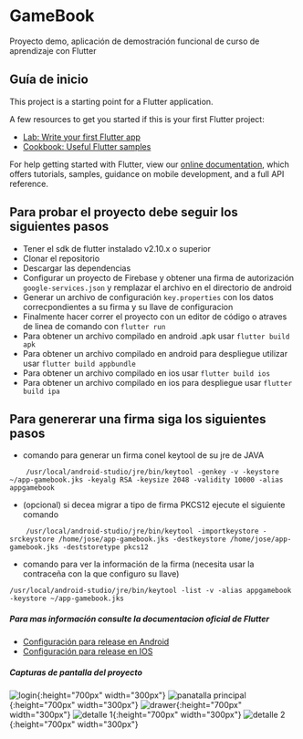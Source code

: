 # GameBook

Proyecto demo, aplicación de demostración funcional de curso de aprendizaje con Flutter

## Guía de inicio 

This project is a starting point for a Flutter application.

A few resources to get you started if this is your first Flutter project:

- [Lab: Write your first Flutter app](https://flutter.dev/docs/get-started/codelab)
- [Cookbook: Useful Flutter samples](https://flutter.dev/docs/cookbook)

For help getting started with Flutter, view our
[online documentation](https://flutter.dev/docs), which offers tutorials,
samples, guidance on mobile development, and a full API reference.

## Para probar el proyecto debe seguir los siguientes pasos

- Tener el sdk de flutter instalado v2.10.x o superior
- Clonar el repositorio
- Descargar las dependencias
- Configurar un proyecto de Firebase y obtener una firma de autorización ```google-services.json``` y remplazar el archivo en el directorio de android
- Generar un archivo de configuración ```key.properties``` con los datos correcpondientes a su firma y su llave de configuracion 
- Finalmente hacer correr el proyecto con un editor de código o atraves de linea de comando con ```flutter run```
- Para obtener un archivo compilado en android .apk usar ```flutter build apk```
- Para obtener un archivo compilado en android para despliegue utilizar usar ```flutter build appbundle```
- Para obtener un archivo compilado en ios  usar ```flutter build ios```
- Para obtener un archivo compilado en ios para despliegue  usar ```flutter build ipa```

## Para genererar una firma siga los siguientes pasos

- comando para generar un firma conel keytool de su jre de JAVA

```
    /usr/local/android-studio/jre/bin/keytool -genkey -v -keystore ~/app-gamebook.jks -keyalg RSA -keysize 2048 -validity 10000 -alias appgamebook
```

- (opcional) si decea migrar a tipo de firma PKCS12 ejecute el siguiente comando
```
    /usr/local/android-studio/jre/bin/keytool -importkeystore -srckeystore /home/jose/app-gamebook.jks -destkeystore /home/jose/app-gamebook.jks -deststoretype pkcs12
```

- comando para ver la información de la firma (necesita usar la contraceña con la que configuro su llave)

```
/usr/local/android-studio/jre/bin/keytool -list -v -alias appgamebook -keystore ~/app-gamebook.jks
```

##### Para mas información consulte la documentacion oficial de Flutter 
- [Configuración para release en Android](https://docs.flutter.dev/deployment/android)
- [Configuración para release en IOS](https://docs.flutter.dev/deployment/ios)

##### Capturas de pantalla del proyecto

![login](assets/img/demo-screen/photo_2022-10-05_16-44-38.jpg){:height="700px" width="300px"}
![panatalla principal](assets/img/demo-screen/photo_2022-10-05_16-44-56.jpg){:height="700px" width="300px"}
![drawer](assets/img/demo-screen/photo_2022-10-05_16-45-04.jpg){:height="700px" width="300px"}
![detalle 1](assets/img/demo-screen/photo_2022-10-05_16-45-04.jpg){:height="700px" width="300px"}
![detalle 2](assets/img/demo-screen/photo_2022-10-05_16-45-21.jpg){:height="700px" width="300px"}